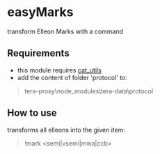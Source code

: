 # easyMarks
transform Elleon Marks with a command

## Requirements
- this module requires [cat_utils](https://github.com/noctilucentgames/cat_utils)
- add the content of folder 'protocol' to:
> tera-proxy\node_modules\tera-data\protocol

## How to use
transforms all elleons into the given item:
> !mark <semi|vsemi|mwa|ccb>
